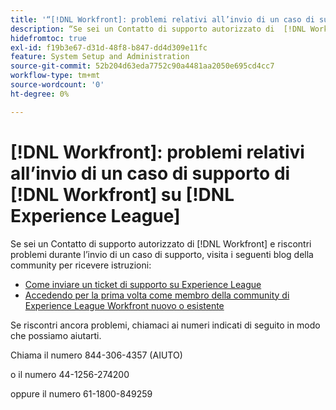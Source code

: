 ```yaml
---
title: '“[!DNL Workfront]: problemi relativi all’invio di un caso di supporto di Workfront su Experience League”'
description: “Se sei un Contatto di supporto autorizzato di  [!DNL Workfront]  e riscontri problemi nell’invio di un caso di supporto, contattaci ai numeri sottostanti in modo che possiamo aiutarti.”
hidefromtoc: true
exl-id: f19b3e67-d31d-48f8-b847-dd4d309e11fc
feature: System Setup and Administration
source-git-commit: 52b204d63eda7752c90a4481aa2050e695cd4cc7
workflow-type: tm+mt
source-wordcount: '0'
ht-degree: 0%

---
```


# [!DNL Workfront]: problemi relativi all’invio di un caso di supporto di [!DNL Workfront] su [!DNL Experience League]

Se sei un Contatto di supporto autorizzato di [!DNL Workfront] e riscontri problemi durante l’invio di un caso di supporto, visita i seguenti blog della community per ricevere istruzioni:

* [Come inviare un ticket di supporto su Experience League](https://experienceleaguecommunities.adobe.com/t5/workfront-blogs/how-to-submit-a-support-ticket-on-experience-league/ba-p/461737)
* [Accedendo per la prima volta come membro della community di Experience League Workfront nuovo o esistente](https://experienceleaguecommunities.adobe.com/t5/workfront-blogs/logging-in-for-the-first-time-as-a-new-or-existing-workfront/ba-p/461472)

Se riscontri ancora problemi, chiamaci ai numeri indicati di seguito in modo che possiamo aiutarti.

Chiama il numero 844-306-4357 (AIUTO)

o il numero 44-1256-274200

oppure il numero 61-1800-849259
